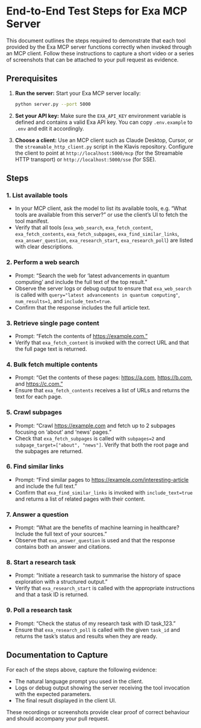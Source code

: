# End‑to‑End Test Steps for Exa MCP Server

This document outlines the steps required to demonstrate that each tool provided
by the Exa MCP server functions correctly when invoked through an MCP client.
Follow these instructions to capture a short video or a series of screenshots
that can be attached to your pull request as evidence.

## Prerequisites

1. **Run the server:** Start your Exa MCP server locally:

   ```bash
   python server.py --port 5000
   ```

2. **Set your API key:** Make sure the `EXA_API_KEY` environment variable is
   defined and contains a valid Exa API key. You can copy `.env.example` to
   `.env` and edit it accordingly.

3. **Choose a client:** Use an MCP client such as Claude Desktop, Cursor, or
   the `streamable_http_client.py` script in the Klavis repository. Configure
   the client to point at `http://localhost:5000/mcp` (for the Streamable HTTP
   transport) or `http://localhost:5000/sse` (for SSE).

## Steps

### 1. List available tools

* In your MCP client, ask the model to list its available tools, e.g. “What
  tools are available from this server?” or use the client’s UI to fetch the
  tool manifest.
* Verify that all tools (`exa_web_search`, `exa_fetch_content`, `exa_fetch_contents`,
  `exa_fetch_subpages`, `exa_find_similar_links`, `exa_answer_question`,
  `exa_research_start`, `exa_research_poll`) are listed with clear descriptions.

### 2. Perform a web search

* Prompt: “Search the web for ‘latest advancements in quantum computing’ and
  include the full text of the top result.”
* Observe the server logs or debug output to ensure that `exa_web_search` is
  called with `query="latest advancements in quantum computing"`,
  `num_results=1`, and `include_text=true`.
* Confirm that the response includes the full article text.

### 3. Retrieve single page content

* Prompt: “Fetch the contents of https://example.com.”
* Verify that `exa_fetch_content` is invoked with the correct URL and that
  the full page text is returned.

### 4. Bulk fetch multiple contents

* Prompt: “Get the contents of these pages: https://a.com, https://b.com, and
  https://c.com.”
* Ensure that `exa_fetch_contents` receives a list of URLs and returns the
  text for each page.

### 5. Crawl subpages

* Prompt: “Crawl https://example.com and fetch up to 2 subpages focusing on
  ‘about’ and ‘news’ pages.”
* Check that `exa_fetch_subpages` is called with `subpages=2` and
  `subpage_target=["about", "news"]`. Verify that both the root page and the
  subpages are returned.

### 6. Find similar links

* Prompt: “Find similar pages to https://example.com/interesting-article and
  include the full text.”
* Confirm that `exa_find_similar_links` is invoked with `include_text=true`
  and returns a list of related pages with their content.

### 7. Answer a question

* Prompt: “What are the benefits of machine learning in healthcare? Include the
  full text of your sources.”
* Observe that `exa_answer_question` is used and that the response contains
  both an answer and citations.

### 8. Start a research task

* Prompt: “Initiate a research task to summarise the history of space exploration
  with a structured output.”
* Verify that `exa_research_start` is called with the appropriate
  instructions and that a task ID is returned.

### 9. Poll a research task

* Prompt: “Check the status of my research task with ID task_123.”
* Ensure that `exa_research_poll` is called with the given `task_id` and
  returns the task’s status and results when they are ready.

## Documentation to Capture

For each of the steps above, capture the following evidence:

* The natural language prompt you used in the client.
* Logs or debug output showing the server receiving the tool invocation with
  the expected parameters.
* The final result displayed in the client UI.

These recordings or screenshots provide clear proof of correct behaviour and
should accompany your pull request.